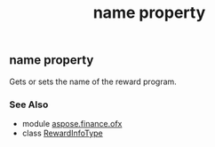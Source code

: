 ﻿---
title: name property
second_title: Aspose.Finance for Python via .NET API References
description: 
type: docs
weight: 30
url: /python-net/aspose.finance.ofx/rewardinfotype/name/
is_root: false
---

## name property


Gets or sets the name of the reward program.

### See Also
* module [aspose.finance.ofx](../../)
* class [RewardInfoType](/finance/python-net/aspose.finance.ofx/rewardinfotype)
